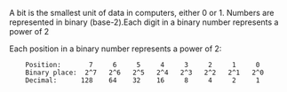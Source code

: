 A bit is the smallest unit of data in computers, either 0 or 1. Numbers are represented in binary (base-2).Each digit in a binary number represents a power of 2

Each position in a binary number represents a power of 2:

        Position:       7     6     5     4     3     2     1     0
        Binary place:  2^7   2^6   2^5   2^4   2^3   2^2   2^1   2^0
        Decimal:      128    64    32    16     8     4     2     1
